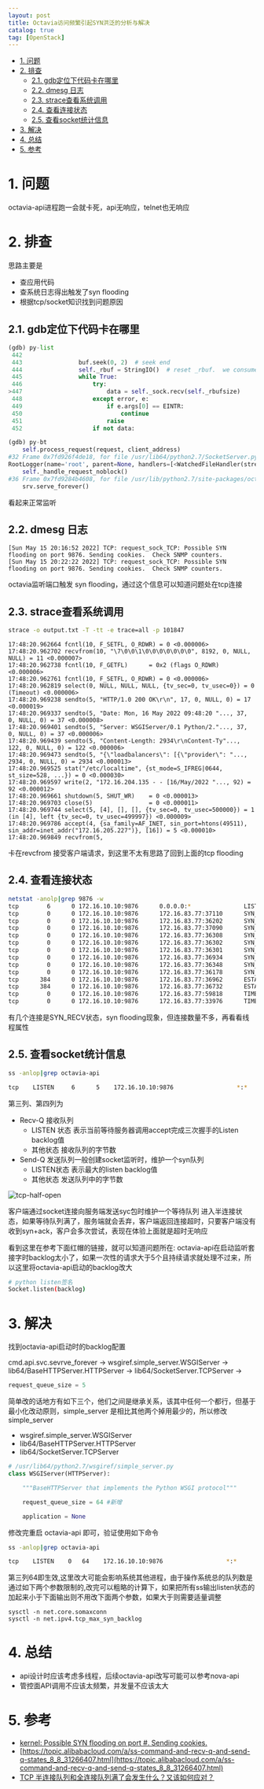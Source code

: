 ```yaml
---
layout: post
title: Octavia访问频繁引起SYN洪泛的分析与解决
catalog: true
tag: [OpenStack]
---
```

<!-- TOC -->

- [1. 问题](#1-问题)
- [2. 排查](#2-排查)
	- [2.1. gdb定位下代码卡在哪里](#21-gdb定位下代码卡在哪里)
	- [2.2. dmesg 日志](#22-dmesg-日志)
	- [2.3. strace查看系统调用](#23-strace查看系统调用)
	- [2.4. 查看连接状态](#24-查看连接状态)
	- [2.5. 查看socket统计信息](#25-查看socket统计信息)
- [3. 解决](#3-解决)
- [4. 总结](#4-总结)
- [5. 参考](#5-参考)

<!-- /TOC -->

# 1. 问题

octavia-api进程跑一会就卡死，api无响应，telnet也无响应

# 2. 排查

思路主要是

- 查应用代码
- 查系统日志得出触发了syn flooding
- 根据tcp/socket知识找到问题原因

## 2.1. gdb定位下代码卡在哪里

```python
(gdb) py-list
 442
 443                buf.seek(0, 2)  # seek end
 444                self._rbuf = StringIO()  # reset _rbuf.  we consume it via buf.
 445                while True:
 446                    try:
>447                        data = self._sock.recv(self._rbufsize)
 448                    except error, e:
 449                        if e.args[0] == EINTR:
 450                            continue
 451                        raise
 452                    if not data:

(gdb) py-bt
    self.process_request(request, client_address)
#32 Frame 0x7fd926f4de18, for file /usr/lib64/python2.7/SocketServer.py, line 238, in serve_forever (self=<WSGIServer(RequestHandlerClass=<classobj at remote 0x7fd931382598>, base_environ={'CONTENT_LENGTH': '', 'SERVER_NAME': 'controller1', 'GATEWAY_INTERFACE': 'CGI/1.1', 'SCRIPT_NAME': '', 'SERVER_PORT': '9876', 'REMOTE_HOST': ''}, _BaseServer__shutdown_request=False, server_name='controller1', server_address=('172.16.10.10', 9876), application=<RecursiveMiddleware(application=<CORS(application=<HTTPProxyToWSGI(application=<SkippingAuthProtocol(_service_token_roles=set(['service']), _service_token_roles_required=False, _interface='admin', log=<KeywordArgumentAdapter(logger=<Logger(name='keystonemiddleware.auth_token', parent=<Logger(name='keystonemiddleware', parent=<---Type <return> to continue, or q <return> to quit---
RootLogger(name='root', parent=None, handlers=[<WatchedFileHandler(stream=<file at remote 0x7fd92849f660>, level=0, lock=<_RLock(_Verbose__verbose=False, _RLock__owner=None, _RLock__block=<thread.lock at remote 0x7fd92adc3570>, _RLock__count=0) at ...(truncated)
    self._handle_request_noblock()
#36 Frame 0x7fd9284b4608, for file /usr/lib/python2.7/site-packages/octavia/cmd/api.py, line 46, in main (app=<RecursiveMiddleware(application=<CORS(application=<HTTPProxyToWSGI(application=<SkippingAuthProtocol(_service_token_roles=set(['service']), _service_token_roles_required=False, _interface='admin', log=<KeywordArgumentAdapter(logger=<Logger(name='keystonemiddleware.auth_token', parent=<Logger(name='keystonemiddleware', parent=<RootLogger(name='root', parent=None, handlers=[<WatchedFileHandler(stream=<file at remote 0x7fd92849f660>, level=0, lock=<_RLock(_Verbose__verbose=False, _RLock__owner=None, _RLock__block=<thread.lock at remote 0x7fd92adc3570>, _RLock__count=0) at remote 0x7fd92847b650>, encoding=None, dev=2053L, _name=None, ino=201451105, baseFilename='/var/log/octavia/api.log', mode='a', filters=[], formatter=<ContextFormatter(project='octavia', datefmt='%Y-%m-%d %H:%M:%S', version='unknown', _fmt='%(asctime)s.%(msecs)03d %(process)d %(levelname)s %(name)s [%(request_id)s %(user_identity)s] %(inst...(truncated)
    srv.serve_forever()
```

看起来正常监听

## 2.2. dmesg 日志

```log
[Sun May 15 20:16:52 2022] TCP: request_sock_TCP: Possible SYN flooding on port 9876. Sending cookies.  Check SNMP counters.
[Sun May 15 20:22:22 2022] TCP: request_sock_TCP: Possible SYN flooding on port 9876. Sending cookies.  Check SNMP counters.
```

octavia监听端口触发 syn flooding，通过这个信息可以知道问题处在tcp连接

## 2.3. strace查看系统调用

```bash
strace -o output.txt -T -tt -e trace=all -p 101847
```

```log
17:48:20.962664 fcntl(10, F_SETFL, O_RDWR) = 0 <0.000006>
17:48:20.962702 recvfrom(10, "\7\0\0\1\0\0\0\0\0\0\0", 8192, 0, NULL, NULL) = 11 <0.000007>
17:48:20.962738 fcntl(10, F_GETFL)      = 0x2 (flags O_RDWR) <0.000006>
17:48:20.962761 fcntl(10, F_SETFL, O_RDWR) = 0 <0.000006>
17:48:20.962819 select(0, NULL, NULL, NULL, {tv_sec=0, tv_usec=0}) = 0 (Timeout) <0.000006>
17:48:20.969238 sendto(5, "HTTP/1.0 200 OK\r\n", 17, 0, NULL, 0) = 17 <0.000019>
17:48:20.969337 sendto(5, "Date: Mon, 16 May 2022 09:48:20 "..., 37, 0, NULL, 0) = 37 <0.000008>
17:48:20.969401 sendto(5, "Server: WSGIServer/0.1 Python/2."..., 37, 0, NULL, 0) = 37 <0.000006>
17:48:20.969439 sendto(5, "Content-Length: 2934\r\nContent-Ty"..., 122, 0, NULL, 0) = 122 <0.000006>
17:48:20.969473 sendto(5, "{\"loadbalancers\": [{\"provider\": "..., 2934, 0, NULL, 0) = 2934 <0.000013>
17:48:20.969525 stat("/etc/localtime", {st_mode=S_IFREG|0644, st_size=528, ...}) = 0 <0.000030>
17:48:20.969597 write(2, "172.16.204.135 - - [16/May/2022 "..., 92) = 92 <0.000012>
17:48:20.969661 shutdown(5, SHUT_WR)    = 0 <0.000013>
17:48:20.969703 close(5)                = 0 <0.000011>
17:48:20.969744 select(5, [4], [], [], {tv_sec=0, tv_usec=500000}) = 1 (in [4], left {tv_sec=0, tv_usec=499997}) <0.000009>
17:48:20.969786 accept(4, {sa_family=AF_INET, sin_port=htons(49511), sin_addr=inet_addr("172.16.205.227")}, [16]) = 5 <0.000010>
17:48:20.969849 recvfrom(5,
```

卡在revcfrom 接受客户端请求，到这里不太有思路了回到上面的tcp flooding

## 2.4. 查看连接状态

```bash
netstat -anolp|grep 9876 -w
tcp        6      0 172.16.10.10:9876      0.0.0.0:*               LISTEN      168014/python        keepalive (0.03/0/0)
tcp        0      0 172.16.10.10:9876      172.16.83.77:37110      SYN_RECV    -                    on (0.23/0/0)
tcp        0      0 172.16.10.10:9876      172.16.83.77:36202      SYN_RECV    -                    on (0.23/2/0)
tcp        0      0 172.16.10.10:9876      172.16.83.77:37090      SYN_RECV    -                    on (0.00/0/0)
tcp        0      0 172.16.10.10:9876      172.16.83.77:36308      SYN_RECV    -                    on (3.43/3/0)
tcp        0      0 172.16.10.10:9876      172.16.83.77:36302      SYN_RECV    -                    on (3.43/3/0)
tcp        0      0 172.16.10.10:9876      172.16.83.77:36301      SYN_RECV    -                    on (3.43/3/0)
tcp        0      0 172.16.10.10:9876      172.16.83.77:36934      SYN_RECV    -                    on (3.83/2/0)
tcp        0      0 172.16.10.10:9876      172.16.83.77:36348      SYN_RECV    -                    on (4.63/3/0)
tcp        0      0 172.16.10.10:9876      172.16.83.77:36178      SYN_RECV    -                    on (4.63/3/0)
tcp      384      0 172.16.10.10:9876      172.16.83.77:36962      ESTABLISHED -                    off (0.00/0/0)
tcp      384      0 172.16.10.10:9876      172.16.83.77:36732      ESTABLISHED -                    off (0.00/0/0)
tcp        0      0 172.16.10.10:9876      172.16.83.77:59818      TIME_WAIT   -                    timewait (29.91/0/0)
tcp        0      0 172.16.10.10:9876      172.16.83.77:33976      TIME_WAIT   -                    timewait (52.32/0/0)
```

有几个连接是SYN_RECV状态，syn flooding现象，但连接数量不多，再看看线程属性

## 2.5. 查看socket统计信息

```bash
ss -anlop|grep octavia-api                                                                    Tue May 17 11:27:51 2022

tcp    LISTEN     6 	 5    172.16.10.10:9876                  *:*                   users:(("octavia-api",pid=173917,fd=4))
```

第三列、第四列为

- Recv-Q 接收队列 
  - LISTEN 状态 表示当前等待服务器调用accept完成三次握手的Listen backlog值
  - 其他状态 接收队列的字节数
- Send-Q 发送队列一般创建socket监听时，维护一个syn队列 
  - LISTEN状态 表示最大的listen backlog值
  - 其他状态 发送队列中的字节数

![tcp-half-open](https://www.researchgate.net/profile/Puneet-Kumar-10/publication/344490561/figure/fig3/AS:943562816495619@1601974314485/TCP-Half-Open-Connection.png)

客户端通过socket连接向服务端发送syc包时维护一个等待队列
进入半连接状态，如果等待队列满了，服务端就会丢弃，客户端返回连接超时，只要客户端没有收到syn+ack，客户会多次尝试，表现在体验上面就是超时无响应

看到这里在参考下面红帽的链接，就可以知道问题所在: octavia-api在启动监听套接字时backlog太小了，如果一次性的请求大于5个且持续请求就处理不过来，所以这里将octavia-api启动的backlog改大

```bash
# python listen签名
Socket.listen(backlog)
```

# 3. 解决

找到octavia-api启动时的backlog配置

cmd.api.svc.sevrve_forever ->
wsgiref.simple_server.WSGIServer ->
lib64/BaseHTTPServer.HTTPServer ->
lib64/SocketServer.TCPServer ->

```python
request_queue_size = 5
```

简单改的话地方有如下三个，他们之间是继承关系，该其中任何一个都行，但基于最小化改动原则，simple_server 是相比其他两个掉用最少的，所以修改 simple_server

- wsgiref.simple_server.WSGIServer
- lib64/BaseHTTPServer.HTTPServer
- lib64/SocketServer.TCPServer

```python
# /usr/lib64/python2.7/wsgiref/simple_server.py
class WSGIServer(HTTPServer):

    """BaseHTTPServer that implements the Python WSGI protocol"""

    request_queue_size = 64 #新增

    application = None

```

修改完重启 octavia-api 即可，验证使用如下命令

```bash
ss -anlop|grep octavia-api                                                                    Tue May 17 11:27:51 2022

tcp    LISTEN    0 	 64    172.16.10.10:9876                  *:*                   users:(("octavia-api",pid=173917,fd=4))
```

第三列64即生效,这里改大可能会影响系统其他进程，由于操作系统总的队列数是通过如下两个参数限制的,改完可以粗略的计算下，如果把所有ss输出listen状态的加起来小于下面输出则不用改下面两个参数，如果大于则需要适量调整

```
sysctl -n net.core.somaxconn
sysctl -n net.ipv4.tcp_max_syn_backlog
```


# 4. 总结

- api设计时应该考虑多线程，后续octavia-api改写可能可以参考nova-api
- 管控面API调用不应该太频繁，并发量不应该太大

# 5. 参考

- [kernel: Possible SYN flooding on port #. Sending cookies.](https://access.redhat.com/solutions/30453)
- [https://topic.alibabacloud.com/a/ss-command-and-recv-q-and-send-q-states_8_8_31266407.html](https://topic.alibabacloud.com/a/ss-command-and-recv-q-and-send-q-states_8_8_31266407.html)
- [TCP 半连接队列和全连接队列满了会发生什么？又该如何应对？](https://www.cnblogs.com/xiaolincoding/p/12995358.html)
